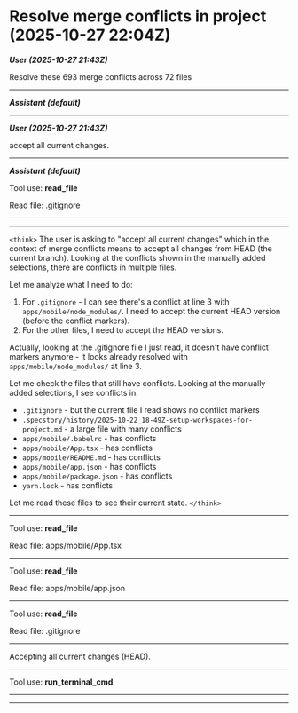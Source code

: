 <!-- Generated by SpecStory -->

<!-- cursor Session eb122775-c708-4006-bed6-a442f405c192 (2025-10-27 22:04Z) -->

# Resolve merge conflicts in project (2025-10-27 22:04Z)

_**User (2025-10-27 21:43Z)**_

Resolve these 693 merge conflicts across 72 files

---

_**Assistant (default)**_



---

_**User (2025-10-27 21:43Z)**_

accept all current changes.

---

_**Assistant (default)**_

Tool use: **read_file**

Read file: .gitignore

---



---

`<think>`
The user is asking to "accept all current changes" which in the context of merge conflicts means to accept all changes from HEAD (the current branch). Looking at the conflicts shown in the manually added selections, there are conflicts in multiple files.

Let me analyze what I need to do:
1. For `.gitignore` - I can see there's a conflict at line 3 with `apps/mobile/node_modules/`. I need to accept the current HEAD version (before the conflict markers).
2. For the other files, I need to accept the HEAD versions.

Actually, looking at the .gitignore file I just read, it doesn't have conflict markers anymore - it looks already resolved with `apps/mobile/node_modules/` at line 3.

Let me check the files that still have conflicts. Looking at the manually added selections, I see conflicts in:
- `.gitignore` - but the current file I read shows no conflict markers
- `.specstory/history/2025-10-22_18-49Z-setup-workspaces-for-project.md` - a large file with many conflicts
- `apps/mobile/.babelrc` - has conflicts
- `apps/mobile/App.tsx` - has conflicts
- `apps/mobile/README.md` - has conflicts
- `apps/mobile/app.json` - has conflicts
- `apps/mobile/package.json` - has conflicts
- `yarn.lock` - has conflicts

Let me read these files to see their current state.
`</think>`



---

Tool use: **read_file**

Read file: apps/mobile/App.tsx

---

Tool use: **read_file**

Read file: apps/mobile/app.json

---

Tool use: **read_file**

Read file: .gitignore

---

Accepting all current changes (HEAD).


---

Tool use: **run_terminal_cmd**

---



---

